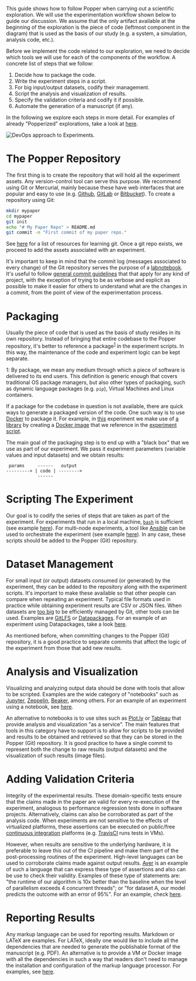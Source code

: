 This guide shows how to follow Popper when carrying out a scientific 
exploration. We will use the experimentation workflow shown below to 
guide our discussion. We assume that the only artifact available at 
the beginning of the exploration is the piece of code (leftmost 
component in the diagram) that is used as the basis of our study (e.g. 
a system, a simulation, analysis code, etc.).

Before we implement the code related to our exploration, we need to 
decide which tools we will use for each of the components of the 
workflow. A concrete list of steps that we follow:

 1. Decide how to package the code.
 2. Write the experiment steps in a script.
 3. For big input/output datasets, codify their management.
 4. Script the analysis and visualization of results.
 5. Specify the validation criteria and codify it if possible.
 6. Automate the generation of a manuscript (if any).

In the following we explore each steps in more detail. For examples of 
already "Popperized" explorations, take a look at 
[here](Getting-Started#guides-and-examples).

![DevOps approach to Experiments.](figures/workflow_devops.png)

# The Popper Repository

The first thing is to create the repository that will hold all the 
experiment assets. Any version-control tool can serve this purpose. We 
recommend using Git or Mercurial, mainly because these have web 
interfaces that are popular and easy to use (e.g. 
[Github](https://github.com), [GitLab](https://gitlab.com/explore) or 
[Bitbucket](https://bitbucket.org)). To create a repository using Git:

```bash
mkdir mypaper
cd mypaper
git init
echo "# My Paper Repo" > README.md
git commit -m "First commit of my paper repo."
```

See 
[here](https://help.github.com/articles/good-resources-for-learning-git-and-github/) 
for a list of resources for learning git. Once a git repo exists, we 
proceed to add the assets associated with an experiment.

It's important to keep in mind that the commit log (messages 
associated to every change) of the Git repository serves the purpose 
of a [labnotebook](https://en.wikipedia.org/wiki/Lab_notebook). It's 
useful to follow [general commit 
guidelines](http://gitforteams.com/resources/commit-granularity.html) 
that that apply for any kind of project, with the exception of trying 
to be as verbose and explicit as possible to make it easier for others 
to understand what are the changes in a commit, from the point of view 
of the experimentation process.

# Packaging

Usually the piece of code that is used as the basis of study resides 
in its own repository. Instead of bringing that entire codebase to the 
Popper repository, it's better to reference a 
package<sup>[1](#myfootnote1)</sup> in the experiment scripts. In this 
way, the maintenance of the code and experiment logic can be kept 
separate.

<a name="myfootnote1">1</a>: By package, we mean any medium through 
which a piece of software is delivered to its end users. This 
definition is generic enough that covers traditional OS package 
managers, but also other types of packaging, such as dynamic language 
packages (e.g. `pip`), Virtual Machines and Linux containers.

If a package for the codebase in question is not available, there are 
quick ways to generate a packaged version of the code. One such way is 
to use 
[Docker](https://docs.docker.com/engine/tutorials/dockerimages/) to 
package it. For example, in [this](Popper-Math-Science) experiment we 
make use of [a library](https://github.com/flame/blis) by creating a 
[Docker image](https://github.com/ivotron/docker-blis) that we 
reference in the [experiment 
script](https://github.com/systemslab/popper/blob/master/templates/experiments/blis/run.sh).

The main goal of the packaging step is to end up with a "black box" 
that we use as part of our experiment. We pass it experiment 
parameters (variable values and input datasets) and we obtain results:

```
 params     ------   output
---------> | code | -------->
            ------
```

# Scripting The Experiment

Our goal is to codify the series of steps that are taken as part of 
the experiment. For experiments that run in a local machine, 
[`bash`](https://www.gnu.org/software/bash/) is sufficient (see 
example 
[here](https://github.com/systemslab/popper/blob/master/templates/experiments/mpip/run.sh)). 
For multi-node experiments, a tool like 
[Ansible](https://github.com/ansible/ansible) can be used to 
orchestrate the experiment (see example 
[here](https://github.com/ivotron/torpor-popper/tree/master/experiments/base-vs-limited-targets)). 
In any case, these scripts should be added to the Popper (Git) 
repository.

# Dataset Management

For small input (or output) datasets consumed (or generated) by the 
experiment, they can be added to the repository along with the 
experiment scripts. It's important to make these available so that 
other people can compare when repeating an experiment. Typical file 
formats used in practice while obtaining experiment results are CSV or 
JSON files. When datasets are [too 
big](https://help.github.com/articles/working-with-large-files/) to be 
efficiently managed by Git, other tools can be used. Examples are 
[GitLFS](https://git-lfs.github.com/) or 
[Datapackages](http://frictionlessdata.io/data-packages/). For an 
example of an experiment using Datapackages, take a look 
[here](Popper-Data-Science#adding-more-datasets).

As mentioned before, when committing changes to the Popper (Git) 
repository, it is a good practice to separate commits that affect the 
logic of the experiment from those that add new results.

# Analysis and Visualization

Visualizing and analyzing output data should be done with tools that 
allow to be scripted. Examples are the wide category of "notebooks" 
such as [Jupyter](http://jupter.org), 
[Zeppelin](http://zeppelin.apache.org/), 
[Beaker](http://beakernotebook.com/), among others. For an example of 
an experiment using a notebook, see 
[here](https://github.com/systemslab/popper/blob/master/templates/experiments/blis/results/visualize.ipynb).

An alternative to notebooks is to use sites such as 
[Plot.ly](https://plot.ly/) or 
[Tableau](http://www.tableau.com/products/cloud-bi) that provide 
analysis and visualization "as a service". The main features that 
tools in this category have to support is to allow for scripts to be 
provided and results to be obtained and retrieved so that they can be 
stored in the Popper (Git) repository. It is good practice to have a 
single commit to represent both the change to raw results (output 
datasets) and the visualization of such results (image files).

# Adding Validation Criteria

Integrity of the experimental results. These domain-specific tests 
ensure that the claims made in the paper are valid for every 
re-execution of the experiment, analogous to performance regression 
tests done in software projects. Alternatively, claims can also be 
corroborated as part of the analysis code. When experiments are not 
sensitive to the effects of virtualized platforms, these assertions 
can be executed on public/free [continuous 
integration](https://en.wikipedia.org/wiki/Continuous_integration) 
platforms (e.g. [TravisCI](https://travis-ci.org) runs tests in VMs). 

However, when results are sensitive to the underlying hardware, it is 
preferable to leave this out of the CI pipeline and make them part of 
the post-processing routines of the experiment. High-level languages 
can be used to corroborate claims made against output results. 
[Aver](https://github.com/ivotron/aver) is an example of such a 
language that can express these type of assertions and also can be use 
to check their validity. Examples of these type of statements are: 
"the runtime of our algorithm is 10x better than the baseline when the 
level of parallelism exceeds 4 concurrent threads"; or "for dataset A, 
our model predicts the outcome with an error of 95%". For an example, 
check [here](https://github.com/ivotron/aver#overview).

# Reporting Results

Any markup language can be used for reporting results. Markdown or 
LATeX are examples. For LATeX, ideally one would like to include all 
the dependencies that are needed to generate the publishable format of 
the manuscript (e.g. PDF). An alternative is to provide a VM or Docker 
image with all the dependencies in such a way that readers don't need 
to manage the installation and configuration of the markup language 
processor. For examples, see [here](Popper-Examples).
